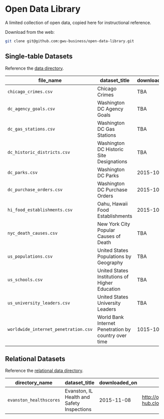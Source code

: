 # Open Data Library

A limited collection of open data,
 copied here for instructional reference.

Download from the web:

```` sh
git clone git@github.com:gwu-business/open-data-library.git
````

## Single-table Datasets

Reference the [data directory](/data).

file_name | dataset_title | downloaded_on | source_url | original_file_name
--- | --- | --- | --- | ---
`chicago_crimes.csv` | Chicago Crimes | TBA | TBA | TBA
`dc_agency_goals.csv` | Washington DC Agency Goals | TBA | TBA | TBA
`dc_gas_stations.csv` | Washington DC Gas Stations | TBA | TBA | TBA
`dc_historic_districts.csv` | Washington DC Historic Site Designations | TBA | TBA | TBA
`dc_parks.csv` | Washington DC Parks | 2015-10-05 | http://opendata.dc.gov/datasets/287eaa2ecbff4d699762bbc6795ffdca_9 | `DC_Parks.csv`
`dc_purchase_orders.csv` | Washington DC Purchase Orders | 2015-10-05 | http://opendata.dc.gov/datasets/f61f962c2ce84f2caa1919d425c8061d_0| `pass_FY2015_Feb.csv`
`hi_food_establishments.csv` | Oahu, Hawaii Food Establishments | 2015-10-31 | https://data.hawaii.gov/api/views/qkvm-skze/rows.csv?accessType=DOWNLOAD | `OAHU_Food_Establishments`
`nyc_death_causes.csv` | New York City Popular Causes of Death | TBA | TBA | TBA
`us_populations.csv` | United States Populations by Geography | TBA | TBA | TBA
`us_schools.csv` | United States Institutions of Higher Education | TBA | TBA | TBA
`us_university_leaders.csv` | United States University Leaders | TBA | TBA | TBA
`worldwide_internet_penetration.csv` | World Bank Internet Penetration by country over time | 1015-10-31 | http://databank.worldbank.org/data/reports.aspx?Id=3bdec3cd&Report_Name=Internet-%EF%BF%BCPenetration-over-time | `Internet Penetration over time_Data.csv`

## Relational Datasets

Reference the [relational data directory](/relational-data).

directory_name | dataset_title | downloaded_on | source_url
--- | --- | --- | ---
`evanston_healthscores` | Evanston, IL Health and Safety Inspections | 2015-11-08 | http://opendata-hub.cloudapp.net/lives/yelp_evanston_healthscores.zip
